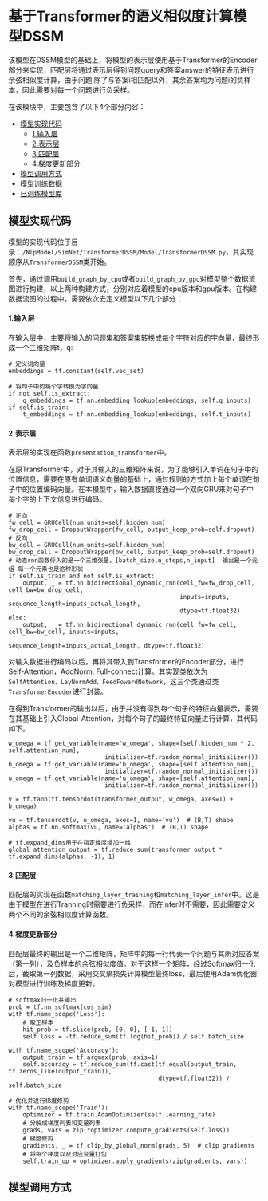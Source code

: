 # 基于Transformer的语义相似度计算模型DSSM
该模型在DSSM模型的基础上，将模型的表示层使用基于Transformer的Encoder部分来实现，匹配层将通过表示层得到问题query和答案answer的特征表示进行余弦相似度计算，由于问题i除了与答案i相匹配以外，其余答案均为问题i的负样本，因此需要对每一个问题进行负采样。

在该模块中，主要包含了以下4个部分内容：
* [模型实现代码](#模型实现代码)
  * [1.输入层](#1.输入层)
  * [2.表示层](#2.表示层)
  * [3.匹配层](#3.匹配层)
  * [4.梯度更新部分](#4.梯度更新部分)
* [模型调用方式](#模型调用方式)
* [模型训练数据](#模型训练数据)
* [已训练模型库](#已训练模型库)

## 模型实现代码
模型的实现代码位于目录：`/NlpModel/SimNet/TransformerDSSM/Model/TransformerDSSM.py`，其实现顺序从`TransformerDSSM`类开始。

首先，通过调用`build_graph_by_cpu`或者`build_graph_by_gpu`对模型整个数据流图进行构建，以上两种构建方式，分别对应着模型的cpu版本和gpu版本。在构建数据流图的过程中，需要依次去定义模型以下几个部分：

#### 1.输入层
在输入层中，主要将输入的问题集和答案集转换成每个字符对应的字向量，最终形成一个三维矩阵t，q:
```
# 定义词向量
embeddings = tf.constant(self.vec_set)

# 将句子中的每个字转换为字向量
if not self.is_extract:
	q_embeddings = tf.nn.embedding_lookup(embeddings, self.q_inputs)
if self.is_train:
	t_embeddings = tf.nn.embedding_lookup(embeddings, self.t_inputs)
```
#### 2.表示层
表示层的实现在函数`presentation_transformer`中。

在原Transformer中，对于其输入的三维矩阵来说，为了能够引入单词在句子中的位置信息，需要在原有单词语义向量的基础上，通过规则的方式加上每个单词在句子中的位置编码向量。在本模型中，输入数据直接通过一个双向GRU来对句子中每个字的上下文信息进行编码。
```
# 正向
fw_cell = GRUCell(num_units=self.hidden_num)
fw_drop_cell = DropoutWrapper(fw_cell, output_keep_prob=self.dropout)
# 反向
bw_cell = GRUCell(num_units=self.hidden_num)
bw_drop_cell = DropoutWrapper(bw_cell, output_keep_prob=self.dropout)
# 动态rnn函数传入的是一个三维张量，[batch_size,n_steps,n_input]  输出是一个元组 每一个元素也是这种形状
if self.is_train and not self.is_extract:
	output, _ = tf.nn.bidirectional_dynamic_rnn(cell_fw=fw_drop_cell, cell_bw=bw_drop_cell,
	                                            inputs=inputs, sequence_length=inputs_actual_length,
	                                            dtype=tf.float32)
else:
	output, _ = tf.nn.bidirectional_dynamic_rnn(cell_fw=fw_cell, cell_bw=bw_cell, inputs=inputs,
	                                            sequence_length=inputs_actual_length, dtype=tf.float32)
```
对输入数据进行编码以后，再将其带入到Transformer的Encoder部分，进行Self-Attention，AddNorm, Full-connect计算。其实现类依次为`SelfAttention，LayNormAdd，FeedFowardNetwork`，这三个类通过类`TransformerEncoder`进行封装。

在得到Transformer的输出以后，由于并没有得到每个句子的特征向量表示，需要在其基础上引入Global-Attention，对每个句子的最终特征向量进行计算，其代码如下。
```
w_omega = tf.get_variable(name='w_omega', shape=[self.hidden_num * 2, self.attention_num],
				           initializer=tf.random_normal_initializer())
b_omega = tf.get_variable(name='b_omega', shape=[self.attention_num],
				           initializer=tf.random_normal_initializer())
u_omega = tf.get_variable(name='u_omega', shape=[self.attention_num],
				           initializer=tf.random_normal_initializer())

v = tf.tanh(tf.tensordot(transformer_output, w_omega, axes=1) + b_omega)

vu = tf.tensordot(v, u_omega, axes=1, name='vu')  # (B,T) shape
alphas = tf.nn.softmax(vu, name='alphas')  # (B,T) shape

# tf.expand_dims用于在指定维度增加一维
global_attention_output = tf.reduce_sum(transformer_output * tf.expand_dims(alphas, -1), 1)
```
#### 3.匹配层
匹配层的实现在函数`matching_layer_training`和`matching_layer_infer`中。这是由于模型在进行Tranning时需要进行负采样，而在Infer时不需要，因此需要定义两个不同的余弦相似度计算函数。
#### 4.梯度更新部分
匹配层最终的输出是一个二维矩阵，矩阵中的每一行代表一个问题与其所对应答案（第一列），及负样本的余弦相似度值。对于这样一个矩阵，经过Softmax归一化后，截取第一列数据，采用交叉熵损失计算模型最终loss，最后使用Adam优化器对模型进行训练及梯度更新。
```
# softmax归一化并输出
prob = tf.nn.softmax(cos_sim)
with tf.name_scope('Loss'):
	# 取正样本
	hit_prob = tf.slice(prob, [0, 0], [-1, 1])
	self.loss = -tf.reduce_sum(tf.log(hit_prob)) / self.batch_size

with tf.name_scope('Accuracy'):
	output_train = tf.argmax(prob, axis=1)
	self.accuracy = tf.reduce_sum(tf.cast(tf.equal(output_train, tf.zeros_like(output_train)),
	                                      dtype=tf.float32)) / self.batch_size

# 优化并进行梯度修剪
with tf.name_scope('Train'):
	optimizer = tf.train.AdamOptimizer(self.learning_rate)
	# 分解成梯度列表和变量列表
	grads, vars = zip(*optimizer.compute_gradients(self.loss))
	# 梯度修剪
	gradients, _ = tf.clip_by_global_norm(grads, 5)  # clip gradients
	# 将每个梯度以及对应变量打包
	self.train_op = optimizer.apply_gradients(zip(gradients, vars))
```
## 模型调用方式
